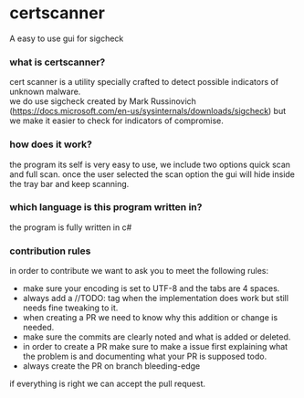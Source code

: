 # certscanner
A easy to use gui for sigcheck

### what is certscanner?
cert scanner is a utility specially crafted to detect possible indicators of unknown malware.    
we do use sigcheck created by Mark Russinovich (https://docs.microsoft.com/en-us/sysinternals/downloads/sigcheck)
but we make it easier to check for indicators of compromise.

### how does it work?
the program its self is very easy to use, we include two options quick scan and full scan.
once the user selected the scan option the gui will hide inside the tray bar and keep scanning.

### which language is this program written in?
the program is fully written in c#

### contribution rules
in order to contribute we want to ask you to meet the following rules:

- make sure your encoding is set to UTF-8 and the tabs are 4 spaces.
- always add a //TODO: tag when the implementation does work but still needs fine tweaking to it.
- when creating a PR we need to know why this  addition or change is needed.
- make sure the commits are clearly noted and what is added or deleted.
- in order to create a PR make sure to make a issue first explaining what the problem is and documenting what your PR is supposed todo.
- always create the PR on branch bleeding-edge

if everything is right we can accept the pull request.